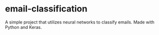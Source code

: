 # email-classification
A simple project that utilizes neural networks to classify emails. Made with Python and Keras.

